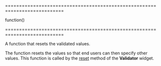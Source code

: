 ===========================================================================
<!--type-->function()<!--/type-->
===========================================================================

<!--shortDescription-->
A function that resets the validated values. 
<!--/shortDescription-->

<!--fullDescription-->
The function resets the values so that end users can then specify other values. This function is called by the [reset](/Documentation/ApiReference/UI_Widgets/dxValidator/Methods/#reset) method of the **Validator** widget.
<!--/fullDescription-->